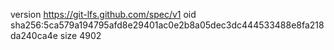 version https://git-lfs.github.com/spec/v1
oid sha256:5ca579a194795afd8e29401ac0e2b8a05dec3dc444533488e8fa218da240ca4e
size 4902
